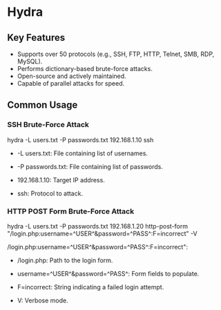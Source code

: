 # Hydra


## Key Features

- Supports over 50 protocols (e.g., SSH, FTP, HTTP, Telnet, SMB, RDP, MySQL).
- Performs dictionary-based brute-force attacks.
- Open-source and actively maintained.
- Capable of parallel attacks for speed.

## Common Usage

### SSH Brute-Force Attack

hydra -L users.txt -P passwords.txt 192.168.1.10 ssh

- -L users.txt: File containing list of usernames.

- -P passwords.txt: File containing list of passwords.

- 192.168.1.10: Target IP address.

- ssh: Protocol to attack.

### HTTP POST Form Brute-Force Attack

hydra -L users.txt -P passwords.txt 192.168.1.20 http-post-form "/login.php:username=^USER^&password=^PASS^:F=incorrect" -V

/login.php:username=^USER^&password=^PASS^:F=incorrect":

- /login.php: Path to the login form.

- username=^USER^&password=^PASS^: Form fields to populate.

- F=incorrect: String indicating a failed login attempt.

- V: Verbose mode.
